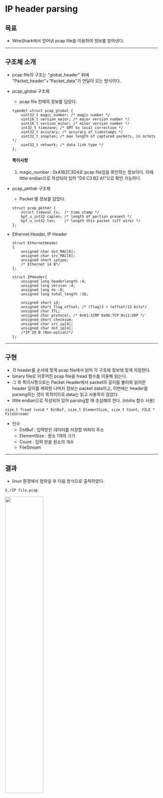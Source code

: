 # IP header parsing

## 목표 
- WireShark에서 얻어낸 pcap file을 이용하여 정보를 얻어낸다.
-----------
## 구조체 소개
- pcap file의 구조는 "global_header" 뒤에 "Packet_header"+"Packet_data"가 연달아 오는 방식이다. 

+ pcap_global 구조체
    + pcap file 전체의 정보를 담았다.

    ```
    typedef struct pcap_global {
        uint32_t magic_number; /* magic number */
        uint16_t version_major; /* major version number */
        uint16_t version_minor; /* minor version number */
        int32_t timezone; /* GMT to local correction */
        uint32_t accuracy; /* accuracy of timestamps */
        uint32_t snaplen; /* max length of captured packets, in octets */
        uint32_t network; /* data link type */
    };
    ```
    #### 특이사항
    1. magic_number : 0xA1B2C3D4로 pcap file임을 확인하는 정보이다. 이때 little endian으로 작성되어 있어 "D4 C3 B2 A1"으로 확인 가능하다.

- pcap_pkthdr 구조체
    - Packet 별 정보를 담았다.

    ```
    struct pcap_pkthdr {
        struct timeval ts;	/* time stamp */
        bpf_u_int32 caplen;	/* length of portion present */
        bpf_u_int32 len;	/* length this packet (off wire) */
    };
    ```

* Ethernet Header, IP Header
    ```
    struct EthernetHeader
    {
        unsigned char dst_MAC[6];
        unsigned char src_MAC[6];
        unsigned short iptype;
        /* Ethernet 14 B*/
    };
    ```
    ```
    struct IPHeader{
        unsigned long headerlength :4;
        unsigned long version :4;
        unsigned long ds :8;
        unsigned long total_length :16;
        
        unsigned short id;
        unsigned short flag_offset; /* (flag)3 + (offset)13 bits*/
        unsigned char TTL;
        unsigned char protocol; /* 0x01:ICMP 0x06:TCP 0x11:UDP */
        unsigned short checksum;
        unsigned char src_ip[4];
        unsigned char dst_ip[4];
        /*IP 20 B (Non-option)*/
    };
    ```
---------
## 구현
- 각 header를 순서에 맞게 pcap file에서 읽어 각 구조체 정보에 맞게 저장한다.
- binary file로 이루어진 pcap file을 fread 함수를 이용해 읽는다.
- 그 외 특이사항으로는 Packet Header에서 packet의 길이를 불러와 읽어온 header 길이를 제외한 나머지 정보는 packet data이고, 이번에는 header를 parsing하는 것이 목적이므로 data는 읽고 사용하지 않았다. 
- little endian으로 작성되어 있어 parsing할 때 조심해야 한다. (ntohs 함수 사용)

```
size_t fread (void * DstBuf, size_t ElementSize, size_t Count, FILE * FileStream)
```
* 인수
    * DstBuf : 입력받은 데이터를 저장할 버퍼의 주소
    * ElementSize : 원소 1개의 크기
    * Count : 입력 받을 원소의 개수
    * FileStream

---------
## 결과
- linux 환경에서 컴파일 후 다음 방식으로 출력하였다.
```
$./IP file.pcap  
```
<img width="50%" src="https://user-images.githubusercontent.com/86395683/147477125-1e1bcc41-8d52-4bf7-aa74-ab445ca69c16.PNG">
